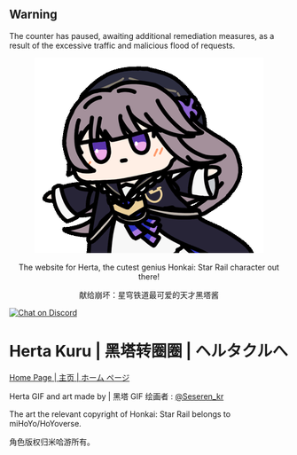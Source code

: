 ﻿## Warning
The counter has paused, awaiting additional remediation measures, as a result of the excessive traffic and malicious flood of requests.

<div align="center"><img src="static/img/hertaa_github.gif"></div>

<div align="center"><p>The website for Herta, the cutest genius Honkai: Star Rail character out there!</p>
<p>献给崩坏：星穹铁道最可爱的天才黑塔酱</p></div>

  [![Chat on Discord](https://img.shields.io/badge/chat-discord-blue?style=flat&logo=discord)](https://discord.gg/yzkEz6xxdM)

# Herta Kuru | 黑塔转圈圈 | ヘルタクルへ
[Home Page | 主页 | ホーム ページ](https://duiqt.github.io/herta_kuru)

Herta GIF and art made by | 黑塔 GIF 绘画者 : [@Seseren_kr](https://twitter.com/Seseren_kr) 

The art the relevant copyright of Honkai: Star Rail belongs to miHoYo/HoYoverse.

角色版权归米哈游所有。
